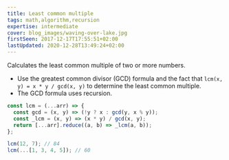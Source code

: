 ```yaml
---
title: Least common multiple
tags: math,algorithm,recursion
expertise: intermediate
cover: blog_images/waving-over-lake.jpg
firstSeen: 2017-12-17T17:55:51+02:00
lastUpdated: 2020-12-28T13:49:24+02:00
---
```


Calculates the least common multiple of two or more numbers.

- Use the greatest common divisor (GCD) formula and the fact that `lcm(x, y) = x * y / gcd(x, y)` to determine the least common multiple.
- The GCD formula uses recursion.

```js
const lcm = (...arr) => {
  const gcd = (x, y) => (!y ? x : gcd(y, x % y));
  const _lcm = (x, y) => (x * y) / gcd(x, y);
  return [...arr].reduce((a, b) => _lcm(a, b));
};
```

```js
lcm(12, 7); // 84
lcm(...[1, 3, 4, 5]); // 60
```

